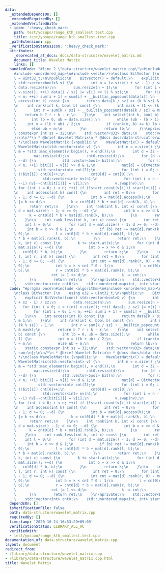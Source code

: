 ```yaml
---
data:
  _extendedDependsOn: []
  _extendedRequiredBy: []
  _extendedVerifiedWith:
  - icon: ':heavy_check_mark:'
    path: test/yosupo/range_kth_smallest.test.cpp
    title: test/yosupo/range_kth_smallest.test.cpp
  _pathExtension: cpp
  _verificationStatusIcon: ':heavy_check_mark:'
  attributes:
    _deprecated_at_docs: docs/data-strucutre/wavelet_matrix.md
    document_title: Wavelet Matrix
    links: []
  bundledCode: "#line 2 \"data-structure/wavelet_matrix.cpp\"\n#include <algorithm>\n\
    #include <unordered_map>\n#include <vector>\n\nclass BitVector {\n    using u32\
    \ = uint32_t;\n\npublic:\n    BitVector() = default;\n    explicit BitVector(const\
    \ std::vector<bool>& v) {\n        int n = (v.size() + sz - 1) / sz;\n       \
    \ data.resize(n);\n        sum.resize(n + 1);\n        for (int i = 0; i < (int)\
    \ v.size(); ++i) data[i / sz] |= v[i] << (i % sz);\n        for (int i = 0; i\
    \ < n; ++i) sum[i + 1] = sum[i] + __builtin_popcount(data[i]);\n    }\n\n    int\
    \ access(int k) const {\n        return data[k / sz] >> (k % sz) & 1;\n    }\n\
    \n    int rank(int k, bool b) const {\n        int mask = (1 << (k % sz)) - 1;\n\
    \        int r = sum[k / sz] + __builtin_popcount(data[k / sz] & mask);\n    \
    \    return b ? r : k - r;\n    }\n\n    int select(int k, bool b) const {\n \
    \       int lb = 0, ub = data.size();\n        while (ub - lb > 1) {\n       \
    \     int m = (lb + ub) / 2;\n            if (rank(m, b) <= k) lb = m;\n     \
    \       else ub = m;\n        }\n        return lb;\n    }\n\nprivate:\n    static\
    \ constexpr int sz = 32;\n\n    std::vector<u32> data;\n    std::vector<int> sum;\n\
    };\n\n/*\n * @brief Wavelet Matrix\n * @docs docs/data-strucutre/wavelet_matrix.md\n\
    \ */\nclass WaveletMatrix {\npublic:\n    WaveletMatrix() = default;\n    explicit\
    \ WaveletMatrix(std::vector<int> v) {\n        int n = v.size() ;\n        int\
    \ m = *std::max_element(v.begin(), v.end());\n        int d = 32 - __builtin_clz(m);\n\
    \        mat.resize(d);\n        cnt0.resize(d);\n        for (d -= 1; d >= 0;\
    \ --d) {\n            std::vector<bool> bit(n);\n            for (int i = 0; i\
    \ < n; ++i) bit[i] = v[i] >> d & 1;\n            mat[d] = BitVector(bit);\n  \
    \          std::vector<int> cnt(2);\n            for (int i = 0; i < n; ++i) if\
    \ (!bit[i]) cnt[0]++;\n            cnt0[d] = cnt[0];\n            cnt[1] = n;\n\
    \            std::vector<int> nv(n);\n            for (int i = n - 1; i >= 0;\
    \ --i) nv[--cnt[bit[i]]] = v[i];\n            v.swap(nv);\n        }\n       \
    \ for (int i = 0; i < n; ++i) if (!start.count(v[i])) start[v[i]] = i;\n    }\n\
    \n    int access(int k) const {\n        int ret = 0;\n        for (int d = mat.size()\
    \ - 1; d >= 0; --d) {\n            int b = mat[d].access(k);\n            ret\
    \ |= b << d;\n            k = cnt0[d] * b + mat[d].rank(k, b);\n        }\n  \
    \      return ret;\n    }\n\n    int rank(int k, int x) const {\n        for (int\
    \ d = mat.size() - 1; d >= 0; --d) {\n            int b = x >> d & 1;\n      \
    \      k = cnt0[d] * b + mat[d].rank(k, b);\n        }\n        return k - start.at(x);\n\
    \    }\n\n    int rank_less(int k, int x) const {\n        int ret = 0;\n    \
    \    int l = 0;\n        for (int d = mat.size() - 1; d >= 0; --d) {\n       \
    \     int b = x >> d & 1;\n            if (b) ret += mat[d].rank(k, 0) - mat[d].rank(l,\
    \ 0);\n            l = cnt0[d] * b + mat[d].rank(l, b);\n            k = cnt0[d]\
    \ * b + mat[d].rank(k, b);\n        }\n        return ret;\n    }\n\n    int select(int\
    \ k, int x) const {\n        k += start.at(x);\n        for (int d = 0; d < (int)\
    \ mat.size(); ++d) {\n            int b = x >> d & 1;\n            k = mat[d].select(k\
    \ - cnt0[d] * b, b);\n        }\n        return k;\n    }\n\n    int quantile(int\
    \ l, int r, int k) const {\n        int ret = 0;\n        for (int d = (int) mat.size()\
    \ - 1; d >= 0; --d) {\n            int cnt = mat[d].rank(r, 0) - mat[d].rank(l,\
    \ 0);\n            int b = k < cnt ? 0 : 1;\n            l = cnt0[d] * b + mat[d].rank(l,\
    \ b);\n            r = cnt0[d] * b + mat[d].rank(r, b);\n            if (b) {\n\
    \                ret |= 1 << d;\n                k -= cnt;\n            }\n  \
    \      }\n        return ret;\n    }\n\nprivate:\n    std::vector<BitVector> mat;\n\
    \    std::vector<int> cnt0;\n    std::unordered_map<int, int> start;\n};\n"
  code: "#pragma once\n#include <algorithm>\n#include <unordered_map>\n#include <vector>\n\
    \nclass BitVector {\n    using u32 = uint32_t;\n\npublic:\n    BitVector() = default;\n\
    \    explicit BitVector(const std::vector<bool>& v) {\n        int n = (v.size()\
    \ + sz - 1) / sz;\n        data.resize(n);\n        sum.resize(n + 1);\n     \
    \   for (int i = 0; i < (int) v.size(); ++i) data[i / sz] |= v[i] << (i % sz);\n\
    \        for (int i = 0; i < n; ++i) sum[i + 1] = sum[i] + __builtin_popcount(data[i]);\n\
    \    }\n\n    int access(int k) const {\n        return data[k / sz] >> (k % sz)\
    \ & 1;\n    }\n\n    int rank(int k, bool b) const {\n        int mask = (1 <<\
    \ (k % sz)) - 1;\n        int r = sum[k / sz] + __builtin_popcount(data[k / sz]\
    \ & mask);\n        return b ? r : k - r;\n    }\n\n    int select(int k, bool\
    \ b) const {\n        int lb = 0, ub = data.size();\n        while (ub - lb >\
    \ 1) {\n            int m = (lb + ub) / 2;\n            if (rank(m, b) <= k) lb\
    \ = m;\n            else ub = m;\n        }\n        return lb;\n    }\n\nprivate:\n\
    \    static constexpr int sz = 32;\n\n    std::vector<u32> data;\n    std::vector<int>\
    \ sum;\n};\n\n/*\n * @brief Wavelet Matrix\n * @docs docs/data-strucutre/wavelet_matrix.md\n\
    \ */\nclass WaveletMatrix {\npublic:\n    WaveletMatrix() = default;\n    explicit\
    \ WaveletMatrix(std::vector<int> v) {\n        int n = v.size() ;\n        int\
    \ m = *std::max_element(v.begin(), v.end());\n        int d = 32 - __builtin_clz(m);\n\
    \        mat.resize(d);\n        cnt0.resize(d);\n        for (d -= 1; d >= 0;\
    \ --d) {\n            std::vector<bool> bit(n);\n            for (int i = 0; i\
    \ < n; ++i) bit[i] = v[i] >> d & 1;\n            mat[d] = BitVector(bit);\n  \
    \          std::vector<int> cnt(2);\n            for (int i = 0; i < n; ++i) if\
    \ (!bit[i]) cnt[0]++;\n            cnt0[d] = cnt[0];\n            cnt[1] = n;\n\
    \            std::vector<int> nv(n);\n            for (int i = n - 1; i >= 0;\
    \ --i) nv[--cnt[bit[i]]] = v[i];\n            v.swap(nv);\n        }\n       \
    \ for (int i = 0; i < n; ++i) if (!start.count(v[i])) start[v[i]] = i;\n    }\n\
    \n    int access(int k) const {\n        int ret = 0;\n        for (int d = mat.size()\
    \ - 1; d >= 0; --d) {\n            int b = mat[d].access(k);\n            ret\
    \ |= b << d;\n            k = cnt0[d] * b + mat[d].rank(k, b);\n        }\n  \
    \      return ret;\n    }\n\n    int rank(int k, int x) const {\n        for (int\
    \ d = mat.size() - 1; d >= 0; --d) {\n            int b = x >> d & 1;\n      \
    \      k = cnt0[d] * b + mat[d].rank(k, b);\n        }\n        return k - start.at(x);\n\
    \    }\n\n    int rank_less(int k, int x) const {\n        int ret = 0;\n    \
    \    int l = 0;\n        for (int d = mat.size() - 1; d >= 0; --d) {\n       \
    \     int b = x >> d & 1;\n            if (b) ret += mat[d].rank(k, 0) - mat[d].rank(l,\
    \ 0);\n            l = cnt0[d] * b + mat[d].rank(l, b);\n            k = cnt0[d]\
    \ * b + mat[d].rank(k, b);\n        }\n        return ret;\n    }\n\n    int select(int\
    \ k, int x) const {\n        k += start.at(x);\n        for (int d = 0; d < (int)\
    \ mat.size(); ++d) {\n            int b = x >> d & 1;\n            k = mat[d].select(k\
    \ - cnt0[d] * b, b);\n        }\n        return k;\n    }\n\n    int quantile(int\
    \ l, int r, int k) const {\n        int ret = 0;\n        for (int d = (int) mat.size()\
    \ - 1; d >= 0; --d) {\n            int cnt = mat[d].rank(r, 0) - mat[d].rank(l,\
    \ 0);\n            int b = k < cnt ? 0 : 1;\n            l = cnt0[d] * b + mat[d].rank(l,\
    \ b);\n            r = cnt0[d] * b + mat[d].rank(r, b);\n            if (b) {\n\
    \                ret |= 1 << d;\n                k -= cnt;\n            }\n  \
    \      }\n        return ret;\n    }\n\nprivate:\n    std::vector<BitVector> mat;\n\
    \    std::vector<int> cnt0;\n    std::unordered_map<int, int> start;\n};"
  dependsOn: []
  isVerificationFile: false
  path: data-structure/wavelet_matrix.cpp
  requiredBy: []
  timestamp: '2020-10-24 16:53:29+09:00'
  verificationStatus: LIBRARY_ALL_AC
  verifiedWith:
  - test/yosupo/range_kth_smallest.test.cpp
documentation_of: data-structure/wavelet_matrix.cpp
layout: document
redirect_from:
- /library/data-structure/wavelet_matrix.cpp
- /library/data-structure/wavelet_matrix.cpp.html
title: Wavelet Matrix
---
```


